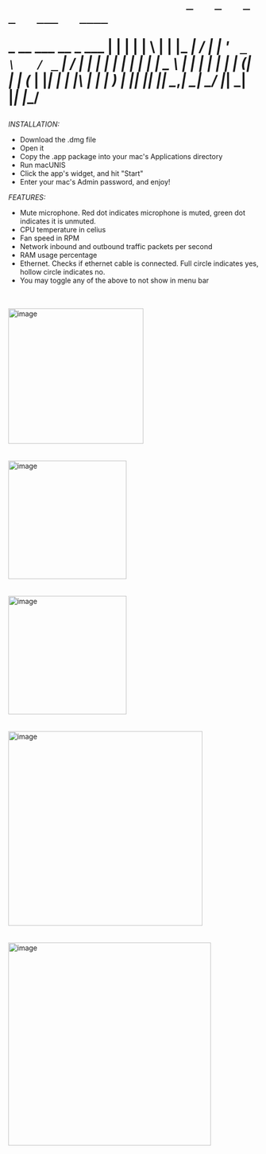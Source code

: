 <h1>                         


                             _   _   _   _   ___   ____  
 _ __ ___     __ _    ___  | | | | | \ | | |_ _| / ___| 
| '_ ` _ \   / _` |  / __| | | | | |  \| |  | |  \___ \ 
| | | | | | | (_| | | (__  | |_| | | |\  |  | |   ___) |
|_| |_| |_|  \__,_|  \___|  \___/  |_| \_| |___| |____/ 
                                                         



</h1>



_INSTALLATION:_

- Download the .dmg file
- Open it
- Copy the .app package into your mac's Applications directory
- Run macUNIS
- Click the app's widget, and hit "Start"
- Enter your mac's Admin password, and enjoy!



_FEATURES:_
- Mute microphone. Red dot indicates microphone is muted, green dot indicates it is unmuted.
- CPU temperature in celius
- Fan speed in RPM
- Network inbound and outbound traffic packets per second
- RAM usage percentage
- Ethernet. Checks if ethernet cable is connected. Full circle indicates yes, hollow circle indicates no.
- You may toggle any of the above to not show in menu bar


<br>
<br>
<img width="272" alt="image" src="https://github.com/amirunis/macUNIS/assets/77440128/944034a7-2f5f-46f1-8dad-88429a85372b">

<br>
<br>
<br>
<img width="238" alt="image" src="https://github.com/amirunis/macUNIS/assets/77440128/187def17-1098-4878-beb5-f041f578ccf3">


<br>
<br>
<br>
<img width="238" alt="image" src="https://github.com/amirunis/macUNIS/assets/77440128/c764b420-66fb-4034-ab2b-9e17a588f867">


<br>
<br>
<br>
<img width="391" alt="image" src="https://github.com/amirunis/macUNIS/assets/77440128/4060e89d-7c07-490a-b83f-c4e22fee2967">
<br>
<br>
<br>
<img width="408" alt="image" src="https://github.com/amirunis/macUNIS/assets/77440128/deaedd74-9378-4702-bc3f-00e0dc8cc383">
